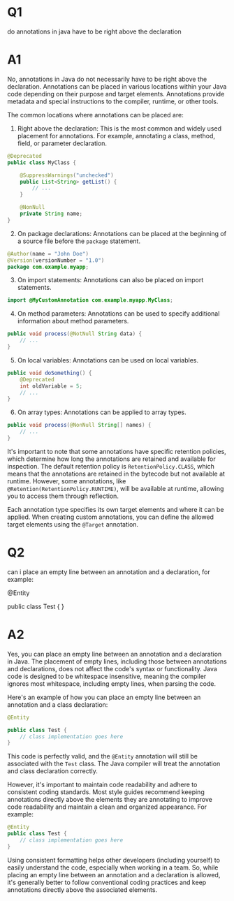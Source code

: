 # Q1

do annotations in java have to be right above the declaration

# A1

No, annotations in Java do not necessarily have to be right above the declaration. Annotations can be placed in various locations within your Java code depending on their purpose and target elements. Annotations provide metadata and special instructions to the compiler, runtime, or other tools.

The common locations where annotations can be placed are:

1. Right above the declaration: This is the most common and widely used placement for annotations. For example, annotating a class, method, field, or parameter declaration.

```java
@Deprecated
public class MyClass {

    @SuppressWarnings("unchecked")
    public List<String> getList() {
        // ...
    }

    @NonNull
    private String name;
}
```

2. On package declarations: Annotations can be placed at the beginning of a source file before the `package` statement.

```java
@Author(name = "John Doe")
@Version(versionNumber = "1.0")
package com.example.myapp;
```

3. On import statements: Annotations can also be placed on import statements.

```java
import @MyCustomAnnotation com.example.myapp.MyClass;
```

4. On method parameters: Annotations can be used to specify additional information about method parameters.

```java
public void process(@NotNull String data) {
    // ...
}
```

5. On local variables: Annotations can be used on local variables.

```java
public void doSomething() {
    @Deprecated
    int oldVariable = 5;
    // ...
}
```

6. On array types: Annotations can be applied to array types.

```java
public void process(@NonNull String[] names) {
    // ...
}
```

It's important to note that some annotations have specific retention policies, which determine how long the annotations are retained and available for inspection. The default retention policy is `RetentionPolicy.CLASS`, which means that the annotations are retained in the bytecode but not available at runtime. However, some annotations, like `@Retention(RetentionPolicy.RUNTIME)`, will be available at runtime, allowing you to access them through reflection.

Each annotation type specifies its own target elements and where it can be applied. When creating custom annotations, you can define the allowed target elements using the `@Target` annotation.


# Q2

can i place an empty line between an annotation and a declaration, for example:

@Entity

public class Test {
}

# A2

Yes, you can place an empty line between an annotation and a declaration in Java. The placement of empty lines, including those between annotations and declarations, does not affect the code's syntax or functionality. Java code is designed to be whitespace insensitive, meaning the compiler ignores most whitespace, including empty lines, when parsing the code.

Here's an example of how you can place an empty line between an annotation and a class declaration:

```java
@Entity

public class Test {
    // class implementation goes here
}
```

This code is perfectly valid, and the `@Entity` annotation will still be associated with the `Test` class. The Java compiler will treat the annotation and class declaration correctly.

However, it's important to maintain code readability and adhere to consistent coding standards. Most style guides recommend keeping annotations directly above the elements they are annotating to improve code readability and maintain a clean and organized appearance. For example:

```java
@Entity
public class Test {
    // class implementation goes here
}
```

Using consistent formatting helps other developers (including yourself) to easily understand the code, especially when working in a team. So, while placing an empty line between an annotation and a declaration is allowed, it's generally better to follow conventional coding practices and keep annotations directly above the associated elements.